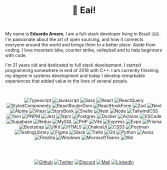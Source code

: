 <h1 align="center">👋 Eai!<img alt="" title="Views" align="right" src="https://komarev.com/ghpvc/?username=eduardo-amaro-maciel&label=&style=flat-square&color=blueviolet" /></h1>

<br />

My name is <b>Eduardo Amaro</b>, I am a full-stack developer living in Brazil 🇧🇷.
I'm passionate about the art of open sourcing, and how it connects everyone around the
world and brings them to a better place. Aside from coding, I love mountain bike, counter
strike, volleyball and to help beginners with code.

I'm 21 years old and dedicated to full stack development. I started programming somewhere in
end of 2018 with C++. I am currently finishing my degree in systems development and today I develop remarkable experiences that added value
to the lives of several people.

<br />

<div align="center">

![Typescript](https://img.shields.io/badge/Typescript-black?style=flat-square&logo=typescript)
![Javascript](https://img.shields.io/badge/Javascript-black?style=flat-square&logo=javascript)
![Sass](https://img.shields.io/badge/Sass-black?style=flat-square&logo=sass)
![React](https://img.shields.io/badge/React-black?style=flat-square&logo=react)
![ReactQuery](https://img.shields.io/badge/React%20Query-black?style=flat-square&logo=react-query)
![StyledComponents](https://img.shields.io/badge/Styled%20Components-black?style=flat-square&logo=styled-components)
![ReactRouterDom](https://img.shields.io/badge/React%20Router%20DOM-black?style=flat-square&logo=react-router)
![ReactHookForm](https://img.shields.io/badge/React%20Hook%20Form-black?style=flat-square&logo=react-hook-form)
![Zod](https://img.shields.io/badge/Zod-black?style=flat-square&logo=zod&logoColor=993399)
![Next](https://img.shields.io/badge/Next-black?style=flat-square&logo=next.js)
![Alpine](https://img.shields.io/badge/Alpine-black?style=flat-square&logo=alpine.js)
![Vitest](https://img.shields.io/badge/Vitest-black?style=flat-square&logo=vitest)
![StoryBook](https://img.shields.io/badge/StoryBook-black?style=flat-square&logo=storybook)
![Svelte](https://img.shields.io/badge/Svelte-black?style=flat-square&logo=svelte)
![Nest](https://img.shields.io/badge/Nest-black?style=flat-square&logo=nestjs&logoColor=EA2845)
![Node](https://img.shields.io/badge/Node-black?style=flat-square&logo=node.js)
![TailwindCSS](https://img.shields.io/badge/Tailwind%20CSS-black?style=flat-square&logo=tailwind-css)
![Yarn](https://img.shields.io/badge/Yarn-black?style=flat-square&logo=yarn)
![PNPM](https://img.shields.io/badge/PNPM-black?style=flat-square&logo=pnpm)
![Jest](https://img.shields.io/badge/Jest-black?style=flat-square&logo=jest&logoColor=EA2845)
![Npm](https://img.shields.io/badge/NPM-black?style=flat-square&logo=npm)
![Postgres](https://img.shields.io/badge/Postgres-black?style=flat-square&logo=postgresql)
![Docker](https://img.shields.io/badge/Docker-black?style=flat-square&logo=docker)
![Actions](https://img.shields.io/badge/Actions-black?style=flat-square&logo=github-actions)
![VSCode](https://img.shields.io/badge/VSCode-black?style=flat-square&logo=visual-studio-code&logoColor=2D9EE9)
![Supabase](https://img.shields.io/badge/Supabase-black?style=flat-square&logo=supabase)
![Redux](https://img.shields.io/badge/Redux-black?style=flat-square&logo=redux&logoColor=993399)
![MySQL](https://img.shields.io/badge/MySQL-black?style=flat-square&logo=mysql)
![PHP](https://img.shields.io/badge/PHP-black?style=flat-square&logo=php)
![Vite](https://img.shields.io/badge/Vite-black?style=flat-square&logo=vite)
![Express](https://img.shields.io/badge/Express-black?style=flat-square&logo=express)
![Expo](https://img.shields.io/badge/Expo-black?style=flat-square&logo=expo)
![Prisma](https://img.shields.io/badge/Prisma-black?style=flat-square&logo=prisma)
![Bootstrap](https://img.shields.io/badge/Bootstrap-black?style=flat-square&logo=bootstrap)
![UIKit](https://img.shields.io/badge/UIKit-black?style=flat-square&logo=uikit)
![HTML5](https://img.shields.io/badge/HTML5-black?style=flat-square&logo=html5)
![ChakraUI](https://img.shields.io/badge/Chakra%20UI-black?style=flat-square&logo=Chakra-UI)
![CSS3](https://img.shields.io/badge/CSS3-black?style=flat-square&logo=css3&logoColor=2D9EE9)
![Postman](https://img.shields.io/badge/Postman-black?style=flat-square&logo=postman)
![TestingLibrary](https://img.shields.io/badge/Testing%20Library-black?style=flat-square&logo=Testing-Library)
![Figma](https://img.shields.io/badge/Figma-black?style=flat-square&logo=figma)
![Slack](https://img.shields.io/badge/Slack-black?style=flat-square&logo=slack&logoColor=FFD700)
![Trello](https://img.shields.io/badge/Trello-black?style=flat-square&logo=trello)
![Git](https://img.shields.io/badge/Git-black?style=flat-square&logo=git)
![Python](https://img.shields.io/badge/Python-black?style=flat-square&logo=python)
![Axios](https://img.shields.io/badge/Axios-black?style=flat-square&logo=axios)
![Filezilla](https://img.shields.io/badge/Filezilla-black?style=flat-square&logo=filezilla&logoColor=red)
![Windows](https://img.shields.io/badge/Windows-black?style=flat-square&logo=windows&logoColor=0174CF)
![MicrosoftTeams](https://img.shields.io/badge/Microsoft%20Teams-black?style=flat-square&logo=microsoft-teams)
![Wsl](https://img.shields.io/badge/Wsl-black?style=flat-square&logo=linux) 

</div>
<br />
<br />

<div align="center">

[![Github](https://img.shields.io/badge/Github-black?style=flat-square&logo=github)](https://github.com/arthurfiorette)
[![Twitter](https://img.shields.io/badge/Twitter-black?style=flat-square&logo=twitter)](https://twitter.com/arthurfiorette)
[![Discord](https://img.shields.io/badge/Discord-black?style=flat-square&logo=discord)](https://discordapp.com/users/339896687466381312)
[![Mail](https://img.shields.io/badge/Mail-black?style=flat-square&logo=gmail)](mailto://contato@arthur.place)
[![LinkedIn](https://img.shields.io/badge/LinkedIn-black?style=flat-square&logo=linkedIn&logoColor=0073B1)](https://linkedin.com/in/arthurfiorette)

</div>
